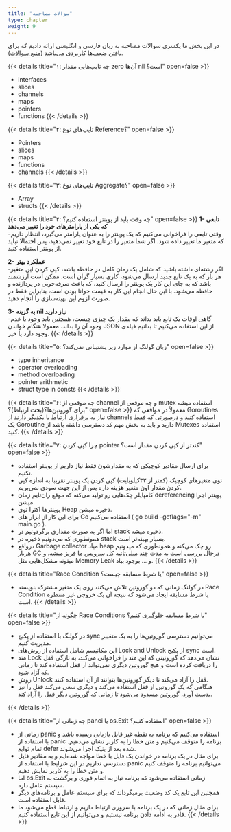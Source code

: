 ```yaml
---
title: "سوالات مصاحبه"
type: chapter
weight: 9
---
```


در این بخش ما یکسری سوالات مصاحبه به زبان فارسی و انگلیسی ارائه دادیم که برای یافتن ضعف‌ها کاربردی می‌باشد ([منبع سوالات](https://github.com/mrbardia72/Go-Interview-Questions-And-Answers)).


{{< details title="۱: چه تایپ‌هایی مقدار zero آن‌ها nil است؟" open=false >}}
- interfaces
- slices
- channels
- maps
- pointers
- functions
{{< /details >}}

{{< details title="۲: تایپ‌های نوع Reference؟" open=false >}}
- Pointers
- slices
- maps
- functions
- channels
{{< /details >}}

{{< details title="۳: تایپ‌های نوع Aggregate؟" open=false >}}
- Array
- structs
{{< /details >}}

{{< details title="۴: چه وقت باید از پوینتر استفاده کنیم؟" open=false >}}
**1- تابعی که یکی از پارامترهای خود را تغییر می‌دهد**  
-وقتی تابعی را فراخوانی می‌کنیم که یک پوینتر را به عنوان پارامتر می‌گیرد، انتظار داریم که متغیر ما تغییر داده شود. اگر شما متغیر را در تابع خود تغییر نمی‌دهید، پس احتمالا نباید از پوینتر استفاده کنید.

**2- عملکرد بهتر**  
-اگر رشته‌ای داشته باشید که شامل یک رمان کامل در حافظه باشد، کپی کردن این متغیر هر بار که به یک تابع جدید ارسال می‌شود، کاری بسیار گران است. ممکن است ارزشمند باشد که به جای این کار یک پوینتر را ارسال کنید، که باعث صرفه‌جویی در پردازنده و حافظه می‌شود. با این حال انجام این کار به قیمت خوانا بودن است، بنابراین فقط در صورت لزوم این بهینه‌سازی را انجام دهید.

**3- به گزینه nil نیاز دارید**  
-گاهی اوقات یک تابع باید بداند که مقدار یک چیزی چیست، همچنین باید وجود یا عدم وجود آن را بداند. معمولا هنگام خواندن JSON از این استفاده می‌کنیم تا بدانیم فیلدی وجود دارد یا خیر.
{{< /details >}}

{{< details title="۵: زبان گولنگ از موارد زیر پشتیبانی نمی‌کند؟" open=false >}}
- type inheritance
- operator overloading
- method overloading
- pointer arithmetic
- struct type in consts
{{< /details >}}

{{< details title="۶: چه موقعی از channel و چه موقعی از mutex استفاده میشه برای گوروتین‌ها؟(بحث ارتباط)؟" open=false >}}
معمولاً در مواقعی که Goroutines نیاز به برقراری ارتباط با یکدیگر دارند از channels استفاده کنید و درصورتی که فقط یک Goroutine دارید و باید به بخش مهم کد دسترسی داشته باشد از Mutexes استفاده کنید.
{{< /details >}}

{{< details title="۷: چرا کپی کردن pointer کندتر از کپی کردن مقدار است؟" open=false >}}
- برای ارسال مقادیر کوچیکی که به مقدارشون فقط نیاز داریم از پوینتر استفاده نکنیم.  
- توی متغیرهای کوچیک (کمتر از ۳۲کیلوبایت) کپی کردن یک پوینتر تقریبا به اندازه کپی کردن مقدار اون متغیر هزینه داره پس از این جهت سودی نمی‌بریم.  
- کامپایلر چک‌هایی رو تولید می‌کنه که موقع ران‌تایم زمان dereferencing پوینتر اجرا میشن.  
- پوینترها اکثرا توی Heap ذخیره میشن.  
- برای این کار از ابزار های Go استفاده می‌کنیم ( go build -gcflags="-m" main.go ). 
- اما اگر به صورت مقداری برگردونیم در stack ذخیره میشه.  
- همونطوری که می‌دونیم ذخیره در stack بسیار بهینه‌تر است.  
- درواقع Garbage collector میاد heap رو چک می‌کنه و همونطوری که میدونیم هربار GC درحال بررسی است به مدت چند میلی‌ثانیه کل سرویس ما فریز میشه. و میتونه مشکل‌هایی مثل Memory Leak و ... بوجود بیاد.
{{< /details >}}

{{< details title="Race Condition یا شرط مسابقه چیست؟" open=false >}}
- در گولنگ زمانی که دو گوروتین تلاش می‌کنند روی یک متغیر مشترک بنویسند Race Condition یا شرط مسابقه ایجاد می‌شود که نتیجه آن یک خروجی غیر منتظره است.
{{< /details >}}
  
 {{< details title="چگونه از Race Conditions یا شرط مسابقه جلوگیری کنیم؟" open=false >}}
- در گولنگ با استفاده از پکیچ sync می‌توانیم دسترسی گوروتین‌ها را به یک متغییر مدیریت کنیم.
- این مکانیسم شامل استفاده از روش‌های Lock and Unlock از پکیج sync است.
- متد Lock نشان می‌دهد که گوروتینی که این متد را فراخوانی می‌کند، به تازگی قفل را دریافت کرده است و هیچ گوروتین دیگری نمی‌تواند از قفل استفاده کند تا زمانی که آزاد شود.
- روش Unlock قفل را آزاد می‌کند تا دیگر گوروتین‌ها بتوانند از آن استفاده کنند.
- هنگامی که یک گوروتین از قفل استفاده می‌کند و دیگری سعی می‌کند قفل را نیز بدست آورد، گوروتین مسدود می‌شود تا زمانی که گوروتین دیگر قفل را آزاد کند.

{{< /details >}}

 {{< details title="چه زمانی از panci یا os.Exit استفاده کنیم؟" open=false >}}
- زمانی از panic استفاده می‌کنیم که برنامه به نقطه غیر قابل بازیابی رسیده باشد و با استفاده از panic برنامه را متوقف می‌کنیم و متن خطا را به کاربر نشان می‌دهیم. تمام توابع defer شده بعد از پنیک اجرا می‌شوند.
- برای مثال در یک برنامه در خواندن یک فایل با خطا مواجه شده‌ایم و به مقادیر فایل دسترسی نداریم در این شرایط با استفاده از panic می‌توانیم برنامه را متوقف کنیم و متن خطا را به کاربر نمایش دهیم.
- اما os.Exit زمانی استفاده می‌شود که برنامه نیاز به اتمام فوری و برگشت به سیستم عامل دارد.
- همچنین این تابع یک کد وضعیت برمیگرداند که برای سیستم عامل و برنامه‌های دیگر قابل استفاده است.
- برای مثال زمانی که در یک برنامه با سروری ارتباط داریم و ارتباط قطع می‌شود ما قادر به ادامه دادن برنامه نیستیم و می‌توانیم از این تابع استفاده کنیم.
{{< /details >}}
